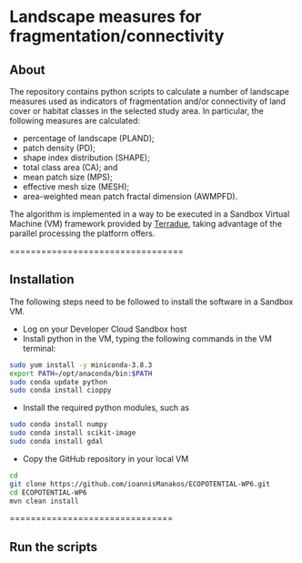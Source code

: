 # Landscape measures for fragmentation/connectivity

## About
The repository contains python scripts to calculate a number of landscape measures used as indicators of fragmentation and/or connectivity of land cover or habitat classes in the selected study area. In particular, the following measures are calculated:
* percentage of landscape (PLAND);
* patch density (PD);
* shape index distribution (SHAPE);
* total class area (CA); and
* mean patch size (MPS);
* effective mesh size (MESH);
* area-weighted mean patch fractal dimension (AWMPFD).

The algorithm is implemented in a way to be executed in a Sandbox Virtual Machine (VM) framework provided by [Terradue](https://www.terradue.com/), taking advantage of the parallel processing the platform offers.

=================================

## Installation
The following steps need to be followed to install the software in a Sandbox VM.

* Log on your Developer Cloud Sandbox host
* Install python in the VM, typing the following commands in the VM terminal:
```bash
sudo yum install -y miniconda-3.8.3
export PATH=/opt/anaconda/bin:$PATH
sudo conda update python
sudo conda install cioppy
```
* Install the required python modules, such as
```bash
sudo conda install numpy
sudo conda install scikit-image
sudo conda install gdal
```
* Copy the GitHub repository in your local VM
```bash
cd
git clone https://github.com/ioannisManakos/ECOPOTENTIAL-WP6.git
cd ECOPOTENTIAL-WP6
mvn clean install
```

===============================

## Run the scripts
